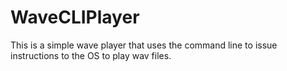# WaveCLIPlayer
This is a simple wave player that uses the command line to issue instructions to the OS to play wav files.
